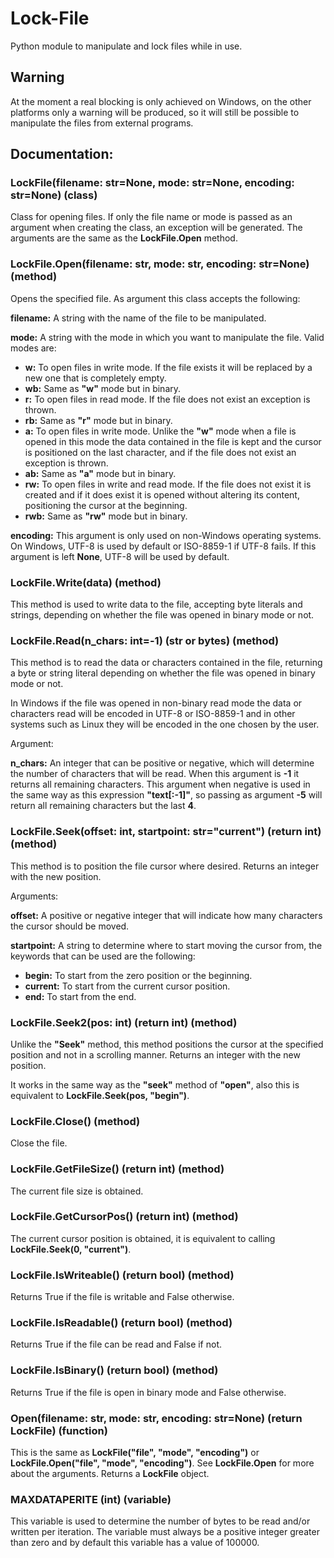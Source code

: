 # Lock-File
Python module to manipulate and lock files while in use.

## Warning
At the moment a real blocking is only achieved on Windows, on the other platforms only a warning will be produced, so it will still be possible to manipulate the files from external programs.

## Documentation:
### LockFile(filename: str=None, mode: str=None, encoding: str=None) (class)
Class for opening files. If only the file name or mode is passed as an argument when creating the class, an exception will be generated. The arguments are the same as the **LockFile.Open** method.

### LockFile.Open(filename: str, mode: str, encoding: str=None) (method)
Opens the specified file. As argument this class accepts the following:

**filename:** A string with the name of the file to be manipulated.

**mode:** A string with the mode in which you want to manipulate the file. Valid modes are:
  * **w:** To open files in write mode. If the file exists it will be replaced by a new one that is completely empty.
  * **wb:** Same as **"w"** mode but in binary.
  * **r:** To open files in read mode. If the file does not exist an exception is thrown.
  * **rb:** Same as **"r"** mode but in binary.
  * **a:** To open files in write mode. Unlike the **"w"** mode when a file is opened in this mode the data contained in the file is kept and the cursor is positioned on the last character, and if the file does not exist an exception is thrown.
  * **ab:** Same as **"a"** mode but in binary.
  * **rw:** To open files in write and read mode. If the file does not exist it is created and if it does exist it is opened without altering its content, positioning the cursor at the beginning.
  * **rwb:** Same as **"rw"** mode but in binary.

**encoding:** This argument is only used on non-Windows operating systems. On Windows, UTF-8 is used by default or ISO-8859-1 if UTF-8 fails. If this argument is left **None**, UTF-8 will be used by default.

### LockFile.Write(data) (method)
This method is used to write data to the file, accepting byte literals and strings, depending on whether the file was opened in binary mode or not.

### LockFile.Read(n_chars: int=-1) (str or bytes) (method)
This method is to read the data or characters contained in the file, returning a byte or string literal depending on whether the file was opened in binary mode or not.

In Windows if the file was opened in non-binary read mode the data or characters read will be encoded in UTF-8 or ISO-8859-1 and in other systems such as Linux they will be encoded in the one chosen by the user.

Argument:

**n_chars:** An integer that can be positive or negative, which will determine the number of characters that will be read. When this argument is **-1** it returns all remaining characters. This argument when negative is used in the same way as this expression **"text[:-1]"**, so passing as argument **-5** will return all remaining characters but the last **4**.

### LockFile.Seek(offset: int, startpoint: str="current") (return int) (method)
This method is to position the file cursor where desired. Returns an integer with the new position.

Arguments:

**offset:** A positive or negative integer that will indicate how many characters the cursor should be moved.

**startpoint:** A string to determine where to start moving the cursor from, the keywords that can be used are the following:
  * **begin:** To start from the zero position or the beginning.
  * **current:** To start from the current cursor position.
  * **end:** To start from the end.

### LockFile.Seek2(pos: int) (return int) (method)
Unlike the **"Seek"** method, this method positions the cursor at the specified position and not in a scrolling manner. Returns an integer with the new position.

It works in the same way as the **"seek"** method of **"open"**, also this is equivalent to **LockFile.Seek(pos, "begin")**.

### LockFile.Close() (method)
Close the file.

### LockFile.GetFileSize() (return int) (method)
The current file size is obtained.

### LockFile.GetCursorPos() (return int) (method)
The current cursor position is obtained, it is equivalent to calling **LockFile.Seek(0, "current")**.

### LockFile.IsWriteable() (return bool) (method)
Returns True if the file is writable and False otherwise.

### LockFile.IsReadable() (return bool) (method)
Returns True if the file can be read and False if not.

### LockFile.IsBinary() (return bool) (method)
Returns True if the file is open in binary mode and False otherwise.

### Open(filename: str, mode: str, encoding: str=None) (return LockFile) (function)
This is the same as **LockFile("file", "mode", "encoding")** or **LockFile.Open("file", "mode", "encoding")**. See **LockFile.Open** for more about the arguments. Returns a **LockFile** object.

### MAXDATAPERITE (int) (variable)
This variable is used to determine the number of bytes to be read and/or written per iteration. The variable must always be a positive integer greater than zero and by default this variable has a value of 100000.